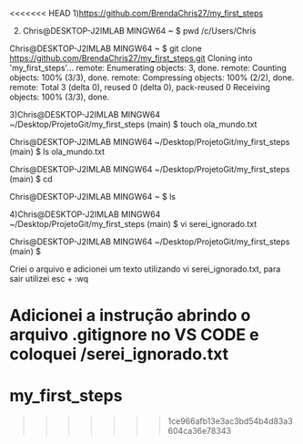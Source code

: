<<<<<<< HEAD
1)https://github.com/BrendaChris27/my_first_steps

2) Chris@DESKTOP-J2IMLAB MINGW64 ~
$ pwd
/c/Users/Chris

Chris@DESKTOP-J2IMLAB MINGW64 ~
$ git clone https://github.com/BrendaChris27/my_first_steps.git
Cloning into 'my_first_steps'...
remote: Enumerating objects: 3, done.
remote: Counting objects: 100% (3/3), done.
remote: Compressing objects: 100% (2/2), done.
remote: Total 3 (delta 0), reused 0 (delta 0), pack-reused 0
Receiving objects: 100% (3/3), done.

3)Chris@DESKTOP-J2IMLAB MINGW64 ~/Desktop/ProjetoGit/my_first_steps (main)
$ touch ola_mundo.txt

Chris@DESKTOP-J2IMLAB MINGW64 ~/Desktop/ProjetoGit/my_first_steps (main)
$ ls
ola_mundo.txt

Chris@DESKTOP-J2IMLAB MINGW64 ~/Desktop/ProjetoGit/my_first_steps (main)
$ cd

Chris@DESKTOP-J2IMLAB MINGW64 ~
$ ls

4)Chris@DESKTOP-J2IMLAB MINGW64 ~/Desktop/ProjetoGit/my_first_steps (main)
$ vi serei_ignorado.txt

Chris@DESKTOP-J2IMLAB MINGW64 ~/Desktop/ProjetoGit/my_first_steps (main)
$

Criei o arquivo e adicionei um texto utilizando vi serei_ignorado.txt, para sair utilizei esc + :wq

Adicionei a instrução abrindo o arquivo .gitignore no VS CODE e coloquei /serei_ignorado.txt
=======
# my_first_steps
>>>>>>> 1ce966afb13e3ac3bd54b4d83a3604ca36e78343
